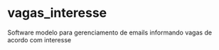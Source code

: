 # vagas_interesse
Software modelo para gerenciamento de emails informando vagas de acordo com interesse
